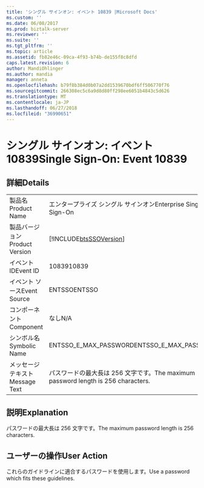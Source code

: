 ```yaml
---
title: 'シングル サインオン: イベント 10839 |Microsoft Docs'
ms.custom: ''
ms.date: 06/08/2017
ms.prod: biztalk-server
ms.reviewer: ''
ms.suite: ''
ms.tgt_pltfrm: ''
ms.topic: article
ms.assetid: fb82e46c-09ca-4f93-b74b-de155f8c8dfd
caps.latest.revision: 6
author: MandiOhlinger
ms.author: mandia
manager: anneta
ms.openlocfilehash: b79f8b384d0b07a2dd1539670bdf6ff506770f76
ms.sourcegitcommit: 266308ec5c6a9d8d80ff298ee6051b4843c5d626
ms.translationtype: MT
ms.contentlocale: ja-JP
ms.lasthandoff: 06/27/2018
ms.locfileid: "36990651"
---
```

# <a name="single-sign-on-event-10839"></a><span data-ttu-id="74cd1-102">シングル サインオン: イベント 10839</span><span class="sxs-lookup"><span data-stu-id="74cd1-102">Single Sign-On: Event 10839</span></span>
## <a name="details"></a><span data-ttu-id="74cd1-103">詳細</span><span class="sxs-lookup"><span data-stu-id="74cd1-103">Details</span></span>  
  
|                 |                                                            |
|-----------------|------------------------------------------------------------|
|  <span data-ttu-id="74cd1-104">製品名</span><span class="sxs-lookup"><span data-stu-id="74cd1-104">Product Name</span></span>   |                 <span data-ttu-id="74cd1-105">エンタープライズ シングル サインオン</span><span class="sxs-lookup"><span data-stu-id="74cd1-105">Enterprise Single Sign-On</span></span>                  |
| <span data-ttu-id="74cd1-106">製品バージョン</span><span class="sxs-lookup"><span data-stu-id="74cd1-106">Product Version</span></span> | [!INCLUDE[btsSSOVersion](../includes/btsssoversion-md.md)] |
|    <span data-ttu-id="74cd1-107">イベント ID</span><span class="sxs-lookup"><span data-stu-id="74cd1-107">Event ID</span></span>     |                           <span data-ttu-id="74cd1-108">10839</span><span class="sxs-lookup"><span data-stu-id="74cd1-108">10839</span></span>                            |
|  <span data-ttu-id="74cd1-109">イベント ソース</span><span class="sxs-lookup"><span data-stu-id="74cd1-109">Event Source</span></span>   |                           <span data-ttu-id="74cd1-110">ENTSSO</span><span class="sxs-lookup"><span data-stu-id="74cd1-110">ENTSSO</span></span>                           |
|    <span data-ttu-id="74cd1-111">コンポーネント</span><span class="sxs-lookup"><span data-stu-id="74cd1-111">Component</span></span>    |                            <span data-ttu-id="74cd1-112">なし</span><span class="sxs-lookup"><span data-stu-id="74cd1-112">N/A</span></span>                             |
|  <span data-ttu-id="74cd1-113">シンボル名</span><span class="sxs-lookup"><span data-stu-id="74cd1-113">Symbolic Name</span></span>  |                   <span data-ttu-id="74cd1-114">ENTSSO_E_MAX_PASSWORD</span><span class="sxs-lookup"><span data-stu-id="74cd1-114">ENTSSO_E_MAX_PASSWORD</span></span>                    |
|  <span data-ttu-id="74cd1-115">メッセージ テキスト</span><span class="sxs-lookup"><span data-stu-id="74cd1-115">Message Text</span></span>   |       <span data-ttu-id="74cd1-116">パスワードの最大長は 256 文字です。</span><span class="sxs-lookup"><span data-stu-id="74cd1-116">The maximum password length is 256 characters.</span></span>       |
  
## <a name="explanation"></a><span data-ttu-id="74cd1-117">説明</span><span class="sxs-lookup"><span data-stu-id="74cd1-117">Explanation</span></span>  
 <span data-ttu-id="74cd1-118">パスワードの最大長は 256 文字です。</span><span class="sxs-lookup"><span data-stu-id="74cd1-118">The maximum password length is 256 characters.</span></span>  
  
## <a name="user-action"></a><span data-ttu-id="74cd1-119">ユーザーの操作</span><span class="sxs-lookup"><span data-stu-id="74cd1-119">User Action</span></span>  
 <span data-ttu-id="74cd1-120">これらのガイドラインに適合するパスワードを使用します。</span><span class="sxs-lookup"><span data-stu-id="74cd1-120">Use a password which fits these guidelines.</span></span>